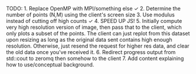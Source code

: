 TODO:
	1. Replace OpenMP with MPI/something else
✓	2. Determine the number of points (N,M) using the client's screen size
	3. Use modulus instead of cutting off high counts
✓	4. SPEED UP JS!
	5. Initially compute very high resolution version of image,
	   then pass that to the client, which only plots a subset of the points.
	   The client can just replot from this dataset upon resizing as long
	   as the original data sent contains high enough resolution.
	   Otherwise, just resend the request for higher res data, and clear the old
	   data once you've received it.
	6. Redirect progress output from std::cout to zeromq then somehow to the client
	7. Add content explaining how to use/conceptual background.
	